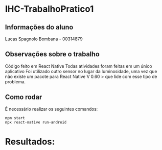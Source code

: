 # IHC-TrabalhoPratico1

## Informações do aluno
Lucas Spagnolo Bombana - 00314879

## Observações sobre o trabalho
Código feito em React Native
Todas atividades foram feitas em um único aplicativo
Foi utilizado outro sensor no lugar da luminosidade, uma vez que não existe um pacote para React Native V 0.60 > que lide com esse tipo de problema.

## Como rodar
É necessário realizar os seguintes comandos:

``` 
npm start 
npx react-native run-android
```

# Resultados:
